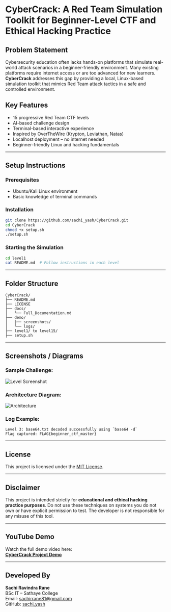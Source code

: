 # CyberCrack: A Red Team Simulation Toolkit for Beginner-Level CTF and Ethical Hacking Practice

## Problem Statement

Cybersecurity education often lacks hands-on platforms that simulate real-world attack scenarios in a beginner-friendly environment. Many existing platforms require internet access or are too advanced for new learners. **CyberCrack** addresses this gap by providing a local, Linux-based simulation toolkit that mimics Red Team attack tactics in a safe and controlled environment.

## Key Features

- 15 progressive Red Team CTF levels
- AI-based challenge design
- Terminal-based interactive experience
- Inspired by OverTheWire (Krypton, Leviathan, Natas)
- Localhost deployment – no internet needed
- Beginner-friendly Linux and hacking fundamentals

---

## Setup Instructions

### Prerequisites
- Ubuntu/Kali Linux environment
- Basic knowledge of terminal commands

### Installation
```bash
git clone https://github.com/sachi_yash/CyberCrack.git
cd CyberCrack
chmod +x setup.sh
./setup.sh
```

### Starting the Simulation
```bash
cd level1
cat README.md  # Follow instructions in each level
```

---

## Folder Structure

```
CyberCrack/
├── README.md
├── LICENSE
├── docs/
│   └── Full_Documentation.md
├── demo/
│   ├── screenshots/
│   └── logs/
├── level1/ to level15/
├── setup.sh
```

---

## Screenshots / Diagrams

### Sample Challenge:
![Level Screenshot](demo/screenshots/level1_example.png)

### Architecture Diagram:
![Architecture](demo/screenshots/architecture_diagram.png)

### Log Example:
```
Level 3: base64.txt decoded successfully using `base64 -d`
Flag captured: FLAG{beginner_ctf_master}
```

---

## License

This project is licensed under the [MIT License](LICENSE).

---

## Disclaimer

This project is intended strictly for **educational and ethical hacking practice purposes**. Do not use these techniques on systems you do not own or have explicit permission to test. The developer is not responsible for any misuse of this tool.

---

## YouTube Demo

Watch the full demo video here:  
[**CyberCrack Project Demo**](https://www.youtube.com/watch?v=your_video_link_here)

---

## Developed By

**Sachi Ravindra Rane**  
BSc IT – Sathaye College  
Email: sachirrane81@gmail.com  
GitHub: [sachi_yash](https://github.com/sachi_yash)